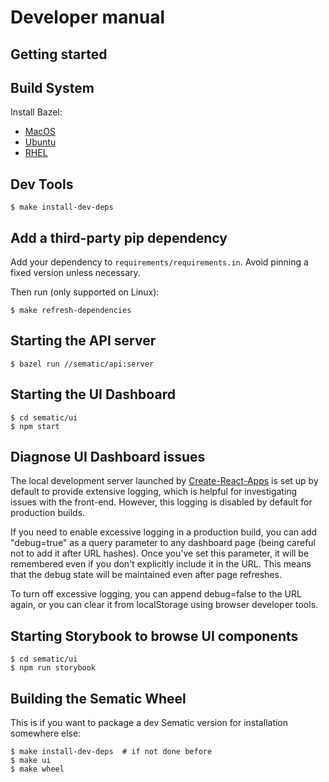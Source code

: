 # Developer manual

## Getting started

## Build System

Install Bazel:
- [MacOS](https://bazel.build/install/os-x#install-on-mac-os-x-homebrew)
- [Ubuntu](https://bazel.build/install/ubuntu#install-on-ubuntu)
- [RHEL](https://bazel.build/install/redhat)

## Dev Tools

```shell
$ make install-dev-deps
```

## Add a third-party pip dependency

Add your dependency to `requirements/requirements.in`. Avoid pinning a fixed version unless necessary.

Then run (only supported on Linux):
```shell
$ make refresh-dependencies
```

## Starting the API server

```shell
$ bazel run //sematic/api:server
```

## Starting the UI Dashboard

```shell
$ cd sematic/ui
$ npm start
```

## Diagnose UI Dashboard issues

The local development server launched by [Create-React-Apps](https://create-react-app.dev/) is set up by default to provide extensive logging, which is helpful for investigating issues with the front-end. However, this logging is disabled by default for production builds.

If you need to enable excessive logging in a production build, you can add "debug=true" as a query parameter to any dashboard page (being careful not to add it after URL hashes). Once you've set this parameter, it will be remembered even if you don't explicitly include it in the URL. This means that the debug state will be maintained even after page refreshes.

To turn off excessive logging, you can append debug=false to the URL again, or you can clear it from localStorage using browser developer tools.

## Starting Storybook to browse UI components

```shell
$ cd sematic/ui
$ npm run storybook
```

## Building the Sematic Wheel

This is if you want to package a dev Sematic version for installation somewhere else:

```shell
$ make install-dev-deps  # if not done before
$ make ui
$ make wheel
```